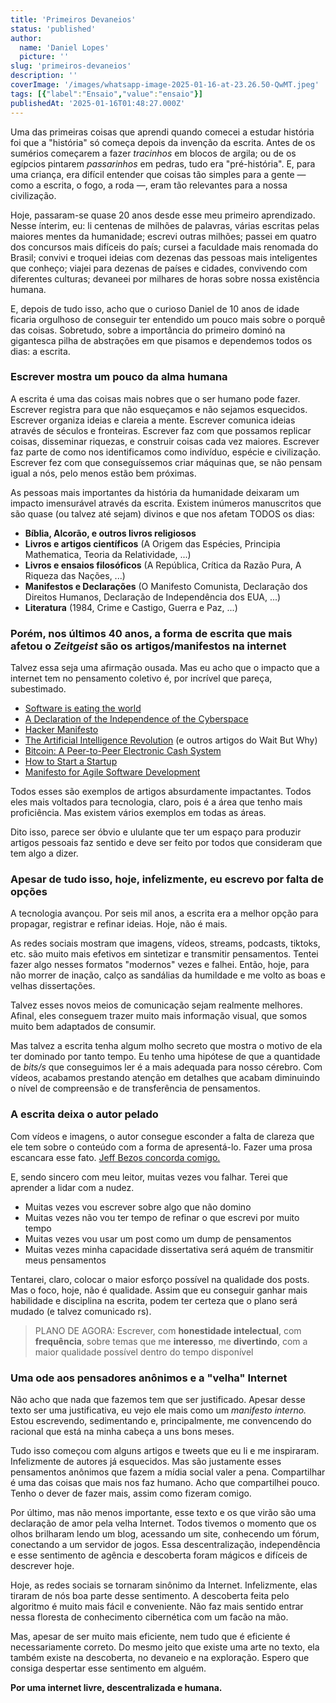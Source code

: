 ```yaml
---
title: 'Primeiros Devaneios'
status: 'published'
author:
  name: 'Daniel Lopes'
  picture: ''
slug: 'primeiros-devaneios'
description: ''
coverImage: '/images/whatsapp-image-2025-01-16-at-23.26.50-QwMT.jpeg'
tags: [{"label":"Ensaio","value":"ensaio"}]
publishedAt: '2025-01-16T01:48:27.000Z'
---
```


Uma das primeiras coisas que aprendi quando comecei a estudar história foi que a "história" só começa depois da invenção da escrita. Antes de os sumérios começarem a fazer *tracinhos* em blocos de argila; ou de os egípcios pintarem *passarinhos* em pedras, tudo era "pré-história". E, para uma criança, era difícil entender que coisas tão simples para a gente — como a escrita, o fogo, a roda —, eram tão relevantes para a nossa civilização.

Hoje, passaram-se quase 20 anos desde esse meu primeiro aprendizado. Nesse ínterim, eu: li centenas de milhões de palavras, várias escritas pelas maiores mentes da humanidade; escrevi outras milhões; passei em quatro dos concursos mais difíceis do país; cursei a faculdade mais renomada do Brasil; convivi e troquei ideias com dezenas das pessoas mais inteligentes que conheço; viajei para dezenas de países e cidades, convivendo com diferentes culturas; devaneei por milhares de horas sobre nossa existência humana.

E, depois de tudo isso, acho que o curioso Daniel de 10 anos de idade ficaria orgulhoso de conseguir ter entendido um pouco mais sobre o porquê das coisas. Sobretudo, sobre a importância do primeiro dominó na gigantesca pilha de abstrações em que pisamos e dependemos todos os dias: a escrita.

### Escrever mostra um pouco da alma humana

A escrita é uma das coisas mais nobres que o ser humano pode fazer. Escrever registra para que não esqueçamos e não sejamos esquecidos. Escrever organiza ideias e clareia a mente. Escrever comunica ideias através de séculos e fronteiras. Escrever faz com que possamos replicar coisas, disseminar riquezas, e construir coisas cada vez maiores. Escrever faz parte de como nos identificamos como indivíduo, espécie e civilização. Escrever fez com que conseguíssemos criar máquinas que, se não pensam igual a nós, pelo menos estão bem próximas.

As pessoas mais importantes da história da humanidade deixaram um impacto imensurável através da escrita. Existem inúmeros manuscritos que são quase (ou talvez até sejam) divinos e que nos afetam TODOS os dias:

- **Bíblia, Alcorão, e outros livros religiosos**
- **Livros e artigos científicos** (A Origem das Espécies, Principia Mathematica, Teoria da Relatividade, ...)
- **Livros e ensaios filosóficos** (A República, Crítica da Razão Pura, A Riqueza das Nações, ...)
- **Manifestos e Declarações** (O Manifesto Comunista, Declaração dos Direitos Humanos, Declaração de Independência dos EUA, ...)
- **Literatura** (1984, Crime e Castigo, Guerra e Paz, ...)

### **Porém, nos últimos 40 anos, a forma de escrita que mais afetou o *Zeitgeist* são os artigos/manifestos na internet**

Talvez essa seja uma afirmação ousada. Mas eu acho que o impacto que a internet tem no pensamento coletivo é, por incrível que pareça, subestimado.

- [Software is eating the world](https://a16z.com/why-software-is-eating-the-world/)
- [A Declaration of the Independence of the Cyberspace](https://www.eff.org/cyberspace-independence)
- [Hacker Manifesto](http://subsol.c3.hu/subsol_2/contributors0/warktext.html)
- [The Artificial Intelligence Revolution](https://waitbutwhy.com/2015/01/artificial-intelligence-revolution-1.html) (e outros artigos do Wait But Why)
- [Bitcoin: A Peer-to-Peer Electronic Cash System](https://bitcoin.org/bitcoin.pdf)
- [How to Start a Startup](https://paulgraham.com/start.html)
- [Manifesto for Agile Software Development](https://agilemanifesto.org/)

Todos esses são exemplos de artigos absurdamente impactantes. Todos eles mais voltados para tecnologia, claro, pois é a área que tenho mais proficiência. Mas existem vários exemplos em todas as áreas.

Dito isso, parece ser óbvio e ululante que ter um espaço para produzir artigos pessoais faz sentido e deve ser feito por todos que consideram que tem algo a dizer.

### **Apesar de tudo isso, hoje, infelizmente, eu escrevo por falta de opções**

A tecnologia avançou. Por seis mil anos, a escrita era a melhor opção para propagar, registrar e refinar ideias. Hoje, não é mais.

As redes sociais mostram que imagens, vídeos, streams, podcasts, tiktoks, etc. são muito mais efetivos em sintetizar e transmitir pensamentos. Tentei fazer algo nesses formatos "modernos" vezes e falhei. Então, hoje, para não morrer de inação, calço as sandálias da humildade e me volto as boas e velhas dissertações.

Talvez esses novos meios de comunicação sejam realmente melhores. Afinal, eles conseguem trazer muito mais informação visual, que somos muito bem adaptados de consumir.

Mas talvez a escrita tenha algum molho secreto que mostra o motivo de ela ter dominado por tanto tempo. Eu tenho uma hipótese de que a quantidade de *bits/s* que conseguimos ler é a mais adequada para nosso cérebro. Com vídeos, acabamos prestando atenção em detalhes que acabam diminuindo o nível de compreensão e de transferência de pensamentos.

### **A escrita deixa o autor pelado**

Com vídeos e imagens, o autor consegue esconder a falta de clareza que ele tem sobre o conteúdo com a forma de apresentá-lo. Fazer uma prosa escancara esse fato. [Jeff Bezos concorda comigo.](https://www.sixpagermemo.com/blog/jeff-bezos-lex-fridman-six-page-memo)

E, sendo sincero com meu leitor, muitas vezes vou falhar. Terei que aprender a lidar com a nudez.

- Muitas vezes vou escrever sobre algo que não domino
- Muitas vezes não vou ter tempo de refinar o que escrevi por muito tempo
- Muitas vezes vou usar um post como um dump de pensamentos
- Muitas vezes minha capacidade dissertativa será aquém de transmitir meus pensamentos

Tentarei, claro, colocar o maior esforço possível na qualidade dos posts. Mas o foco, hoje, não é qualidade. Assim que eu conseguir ganhar mais habilidade e disciplina na escrita, podem ter certeza que o plano será mudado (e talvez comunicado rs).

> PLANO DE AGORA: Escrever, com **honestidade intelectual**, com **frequência**, sobre temas que me **interesso**, me **divertindo**, com a maior qualidade possível dentro do tempo disponível

### **Uma ode aos pensadores anônimos e a "velha" Internet**

Não acho que nada que fazemos tem que ser justificado. Apesar desse texto ser uma justificativa, eu vejo ele mais como um *manifesto interno.* Estou escrevendo, sedimentando e, principalmente, me convencendo do racional que está na minha cabeça a uns bons meses.

Tudo isso começou com alguns artigos e tweets que eu li e me inspiraram. Infelizmente de autores já esquecidos. Mas são justamente esses pensamentos anônimos que fazem a mídia social valer a pena. Compartilhar é uma das coisas que mais nos faz humano. Acho que compartilhei pouco. Tenho o dever de fazer mais, assim como fizeram comigo.

Por último, mas não menos importante, esse texto e os que virão são uma declaração de amor pela velha Internet. Todos tivemos o momento que os olhos brilharam lendo um blog, acessando um site, conhecendo um fórum, conectando a um servidor de jogos. Essa descentralização, independência e esse sentimento de agência e descoberta foram mágicos e difíceis de descrever hoje.

Hoje, as redes sociais se tornaram sinônimo da Internet. Infelizmente, elas tiraram de nós boa parte desse sentimento. A descoberta feita pelo algoritmo é muito mais fácil e conveniente. Não faz mais sentido entrar nessa floresta de conhecimento cibernética com um facão na mão.

Mas, apesar de ser muito mais eficiente, nem tudo que é eficiente é necessariamente correto. Do mesmo jeito que existe uma arte no texto, ela também existe na descoberta, no devaneio e na exploração. Espero que consiga despertar esse sentimento em alguém.

**Por uma internet livre, descentralizada e humana.**